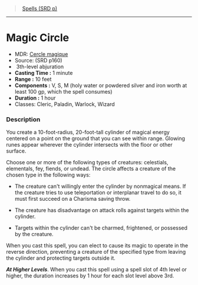 ﻿---
!SpellItem
Family: SpellVO
Level: 3
Type: abjuration
CastingTime: 1 minute
Range: 10 feet
Components: V, S, M (holy water or powdered silver and iron worth at least 100 gp, which the spell consumes)
Duration: 1 hour
Classes: Cleric, Paladin, Warlock, Wizard
Id: spells_vo.md#magic-circle
ParentLink: spells_vo.md#spells-srd-p
Name: Magic Circle
ParentName: Spells (SRD p)
NameLevel: 1
AltName: '[Cercle magique](hd_spells_cercle_magique.md)'
Source: (SRD p160)
Attributes:
  Name: Magic Circle
  Markdown: >+
    # <!--Name-->Magic Circle<!--/Name-->


    - MDR: <!--AltName-->[Cercle magique](hd_spells_cercle_magique.md)<!--/AltName-->

    - Source: <!--Source-->(SRD p160)<!--/Source-->

    -  <!--Level-->3<!--/Level-->th-level <!--Type-->abjuration<!--/Type-->

    - **Casting Time :** <!--CastingTime-->1 minute<!--/CastingTime-->

    - **Range :** <!--Range-->10 feet<!--/Range-->

    - **Components :** <!--Components-->V, S, M (holy water or powdered silver and iron worth at least 100 gp, which the spell consumes)<!--/Components-->

    - **Duration :** <!--Duration-->1 hour<!--/Duration-->

    - Classes: <!--Classes-->Cleric, Paladin, Warlock, Wizard<!--/Classes-->


    ### Description


    You create a 10-foot-radius, 20-foot-tall cylinder of magical energy centered on a point on the ground that you can see within range. Glowing runes appear wherever the cylinder intersects with the floor or other surface.


    Choose one or more of the following types of creatures: celestials, elementals, fey, fiends, or undead. The circle affects a creature of the chosen type in the following ways:


    * The creature can't willingly enter the cylinder by nonmagical means. If the creature tries to use teleportation or interplanar travel to do so, it must first succeed on a Charisma saving throw.


    * The creature has disadvantage on attack rolls against targets within the cylinder.


    * Targets within the cylinder can't be charmed, frightened, or possessed by the creature.


    When you cast this spell, you can elect to cause its magic to operate in the reverse direction, preventing a creature of the specified type from leaving the cylinder and protecting targets outside it.


    **_At Higher Levels_**. When you cast this spell using a spell slot of 4th level or higher, the duration increases by 1 hour for each slot level above 3rd.

  AltName: '[Cercle magique](hd_spells_cercle_magique.md)'
  Source: (SRD p160)
  Level: 3
  Type: abjuration
  CastingTime: 1 minute
  Range: 10 feet
  Components: V, S, M (holy water or powdered silver and iron worth at least 100 gp, which the spell consumes)
  Duration: 1 hour
  Classes: Cleric, Paladin, Warlock, Wizard
AttributesDictionary: >+
  Name: Magic Circle

  Markdown: >+

    # <!--Name-->Magic Circle<!--/Name-->





    - MDR: <!--AltName-->[Cercle magique](hd_spells_cercle_magique.md)<!--/AltName-->



    - Source: <!--Source-->(SRD p160)<!--/Source-->



    -  <!--Level-->3<!--/Level-->th-level <!--Type-->abjuration<!--/Type-->



    - **Casting Time :** <!--CastingTime-->1 minute<!--/CastingTime-->



    - **Range :** <!--Range-->10 feet<!--/Range-->



    - **Components :** <!--Components-->V, S, M (holy water or powdered silver and iron worth at least 100 gp, which the spell consumes)<!--/Components-->



    - **Duration :** <!--Duration-->1 hour<!--/Duration-->



    - Classes: <!--Classes-->Cleric, Paladin, Warlock, Wizard<!--/Classes-->





    ### Description





    You create a 10-foot-radius, 20-foot-tall cylinder of magical energy centered on a point on the ground that you can see within range. Glowing runes appear wherever the cylinder intersects with the floor or other surface.





    Choose one or more of the following types of creatures: celestials, elementals, fey, fiends, or undead. The circle affects a creature of the chosen type in the following ways:





    * The creature can't willingly enter the cylinder by nonmagical means. If the creature tries to use teleportation or interplanar travel to do so, it must first succeed on a Charisma saving throw.





    * The creature has disadvantage on attack rolls against targets within the cylinder.





    * Targets within the cylinder can't be charmed, frightened, or possessed by the creature.





    When you cast this spell, you can elect to cause its magic to operate in the reverse direction, preventing a creature of the specified type from leaving the cylinder and protecting targets outside it.





    **_At Higher Levels_**. When you cast this spell using a spell slot of 4th level or higher, the duration increases by 1 hour for each slot level above 3rd.



  AltName: '[Cercle magique](hd_spells_cercle_magique.md)'

  Source: (SRD p160)

  Level: 3

  Type: abjuration

  CastingTime: 1 minute

  Range: 10 feet

  Components: V, S, M (holy water or powdered silver and iron worth at least 100 gp, which the spell consumes)

  Duration: 1 hour

  Classes: Cleric, Paladin, Warlock, Wizard

---
> [Spells (SRD p)](srd_spells.md)

---

# Magic Circle

- MDR: [Cercle magique](hd_spells_cercle_magique.md)
- Source: (SRD p160)
-  3th-level abjuration
- **Casting Time :** 1 minute
- **Range :** 10 feet
- **Components :** V, S, M (holy water or powdered silver and iron worth at least 100 gp, which the spell consumes)
- **Duration :** 1 hour
- Classes: Cleric, Paladin, Warlock, Wizard

### Description

You create a 10-foot-radius, 20-foot-tall cylinder of magical energy centered on a point on the ground that you can see within range. Glowing runes appear wherever the cylinder intersects with the floor or other surface.

Choose one or more of the following types of creatures: celestials, elementals, fey, fiends, or undead. The circle affects a creature of the chosen type in the following ways:

* The creature can't willingly enter the cylinder by nonmagical means. If the creature tries to use teleportation or interplanar travel to do so, it must first succeed on a Charisma saving throw.

* The creature has disadvantage on attack rolls against targets within the cylinder.

* Targets within the cylinder can't be charmed, frightened, or possessed by the creature.

When you cast this spell, you can elect to cause its magic to operate in the reverse direction, preventing a creature of the specified type from leaving the cylinder and protecting targets outside it.

**_At Higher Levels_**. When you cast this spell using a spell slot of 4th level or higher, the duration increases by 1 hour for each slot level above 3rd.

